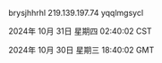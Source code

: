 brysjhhrhl 219.139.197.74 yqqlmgsycl

2024年 10月 31日 星期四 02:40:02 CST

2024年 10月 30日 星期三 18:40:02 GMT
